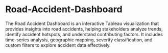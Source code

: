 # Road-Accident-Dashboard
The Road Accident Dashboard is an interactive Tableau visualization that provides insights into road accidents, helping stakeholders analyze trends, identify accident hotspots, and understand contributing factors. It includes time-series analysis, geographic mapping, severity classification, and custom filters to explore accident data effectively.
